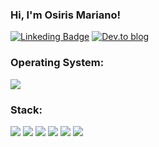 ### Hi, I'm Osiris Mariano!

[![Linkeding Badge](https://img.shields.io/badge/-LinkedIn-%230077B5?style=for-the-badge&logo=linkedin&logoColor=white&link=https://www.linkedin.com/in/osirismariano/)](https://www.linkedin.com/in/osirismariano/)
[![Dev.to blog](https://img.shields.io/badge/dev.to-0A0A0A?style=for-the-badge&logo=dev.to&logoColor=white%link=https://dev.to/osirismariano)](https://dev.to/osirismariano)

### Operating System:
<img src="https://img.shields.io/badge/Ubuntu-E95420?style=for-the-badge&logo=ubuntu&logoColor=white">

### Stack: 
<img src="https://img.shields.io/badge/HTML5-orange?style=for-the-badge&logo=html5&logoColor=white">  <img src="https://img.shields.io/badge/CSS3-blue?style=for-the-badge&logo=css3&logoColor=white"> <img src="https://img.shields.io/badge/JavaScript-323330?style=for-the-badge&logo=javascript&logoColor=F7DF1E"> <img src="https://img.shields.io/badge/Ruby_on_Rails-CC0000?style=for-the-badge&logo=ruby-on-rails&logoColor=white"> <img src="https://img.shields.io/badge/Git-F05032?style=for-the-badge&logo=git&logoColor=white"> <img src="https://img.shields.io/badge/PostgreSQL-316192?style=for-the-badge&logo=postgresql&logoColor=white">  


